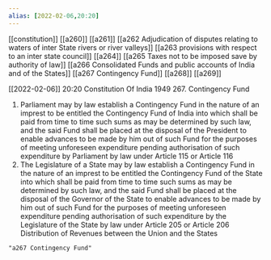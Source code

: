 ```yaml
---
alias: [2022-02-06,20:20]
---
```

[[constitution]] [[a260]] [[a261]] [[a262 Adjudication of disputes relating to waters of inter State rivers or river valleys]] [[a263 provisions with respect to an inter state council]] [[a264]] [[a265 Taxes not to be imposed save by authority of law]] [[a266 Consolidated Funds and public accounts of India and of the States]] [[a267 Contingency Fund]] [[a268]] [[a269]]

[[2022-02-06]] 20:20
Constitution Of India 1949
267. Contingency Fund
1) Parliament may by law establish a Contingency Fund in the nature of an imprest to be entitled the Contingency Fund of India into which shall be paid from time to time such sums as may be determined by such law, and the said Fund shall be placed at the disposal of the President to enable advances to be made by him out of such Fund for the purposes of meeting unforeseen expenditure pending authorisation of such expenditure by Parliament by law under Article 115 or Article 116
2) The Legislature of a State may by law establish a Contingency Fund in the nature of an imprest to be entitled the Contingency Fund of the State into which shall be paid from time to time such sums as may be determined by such law, and the said Fund shall be placed at the disposal of the Governor of the State to enable advances to be made by him out of such Fund for the purposes of meeting unforeseen expenditure pending authorisation of such expenditure by the Legislature of the State by law under Article 205 or Article 206 Distribution of Revenues between the Union and the States
```query 2022-05-16 11:27
"a267 Contingency Fund"
```